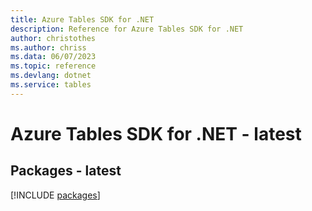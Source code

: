 ```yaml
---
title: Azure Tables SDK for .NET
description: Reference for Azure Tables SDK for .NET
author: christothes
ms.author: chriss
ms.data: 06/07/2023
ms.topic: reference
ms.devlang: dotnet
ms.service: tables
---
```

# Azure Tables SDK for .NET - latest
## Packages - latest
[!INCLUDE [packages](tables-index.md)]